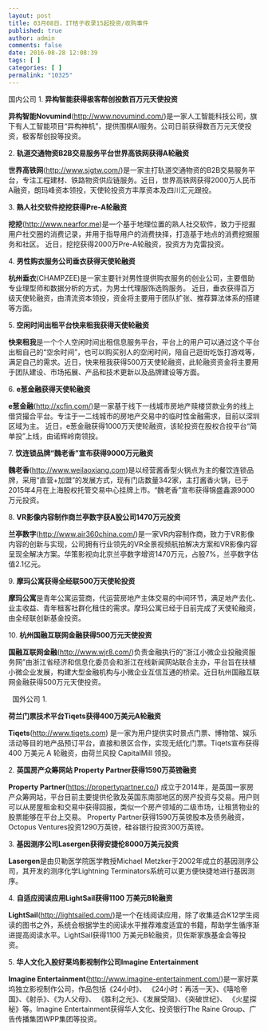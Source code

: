 ```yaml
---
layout: post
title: 03月08日，IT桔子收录15起投资/收购事件
published: true
author: admin
comments: false
date: 2016-08-28 12:08:39
tags: [ ]
categories: [ ]
permalink: "10325"
---
```

  国内公司   1. **异构智能获得极客帮创投数百万元天使投资** 

**异构智能Novumind**(http://www.novumind.com/)是一家人工智能科技公司，旗下有人工智能项目“异构神机”，提供围棋AI服务。公司日前获得数百万元天使投资，极客帮创投等投资。

2. **轨道交通物资B2B交易服务平台世界高铁网获得A轮融资**

**世界高铁网**(http://www.sjgtw.com/)是一家主打轨道交通物资的B2B交易服务平台，专注工程建材、铁路物资供应链服务。近日，世界高铁网获得2000万人民币A融资，朗玛峰资本领投，天使轮投资方丰厚资本及四川汇元跟投。

3. **熟人社交软件挖挖获得Pre-A轮融资**

**挖挖**(http://www.nearfor.me)是一个基于地理位置的熟人社交软件，致力于挖掘用户社交圈的消费记录，并用于指导用户的消费抉择，打造基于地点的消费挖掘服务和社区。 近日，挖挖获得2000万Pre-A轮融资，投资方为克雷投资。

4. **男性购衣服务公司垂衣获得天使轮融资**

**杭州垂衣**(CHAMPZEE)是一家主要针对男性提供购衣服务的创业公司，主要借助专业理型师和数据分析的方式，为男士代理服饰选购服务。 近日，垂衣获得百万级天使轮融资，由清流资本领投，资金将主要用于团队扩张、推荐算法体系的搭建等方面。

5. **空闲时间出租平台快来租我获得天使轮融资**

**快来租我**是一个个人空闲时间出租信息服务平台，平台上的用户可以通过这个平台出租自己的“空余时间”，也可以购买别人的空闲时间，陪自己逛街吃饭打游戏等，满足自己的需求。近日，快来租我获得500万天使轮融资，此轮融资资金将主要用于团队建设、市场拓展、产品和技术更新以及品牌建设等方面。

6. **e葱金融获得天使轮融资**

**e葱金融**(http://xcfin.com/)是一家基于线下一线城市房地产赎楼贷款业务的线上借贷撮合平台。专注于一二线城市的房地产交易中的临时性金融需求，目前以深圳区域为主。 近日，e葱金融获得1000万天使轮融资，该轮投资在股权合投平台“简单投”上线，由诺辉岭南领投。

7. **饮连锁品牌“魏老香”宣布获得9000万元融资**

**魏老香**(http://www.weilaoxiang.com)是以经营酱香型火锅点为主的餐饮连锁品牌，采用“直营+加盟”的发展方式，现有门店数量342家，主打酱香火锅，已于2015年4月在上海股权托管交易中心挂牌上市。“魏老香”宣布获得锦盛鑫源9000万元投资。

8. **VR影像内容制作商兰亭数字获A股公司1470万元投资**

**兰亭数字**(http://www.air360china.com/)是一家VR内容制作商，致力于VR影像内容的创新与实现，公司拥有行业领先的VR全景视频航拍解决方案和VR影像内容呈现全解决方案。华策影视向北京兰亭数字增资1470万元，占股7%，兰亭数字估值2.1亿元。

9. **摩玛公寓获得全经联500万天使轮投资**

**摩玛公寓**是青年公寓运营商，代运营房地产主体交易的中间环节，满足地产去化、业主收益、青年租客社群化租住的需求。摩玛公寓已经于日前完成了天使轮融资，由全经联创新基金投资。

10. **杭州国融互联网金融获得500万元天使投资**

**国融互联网金融**(http://www.wjr8.com/)负责金融执行的“浙江小微企业投融资服务网”由浙江省经济和信息化委员会和浙江在线新闻网站联合主办，平台旨在扶植小微企业发展，构建大型金融机构与小微企业互信互通的桥梁。近日杭州国融互联网金融获得500万元天使投资。

&nbsp;  国外公司   1. 

**荷兰门票技术平台Tiqets获得400万美元A轮融资** 

**Tiqets**(http://www.tiqets.com) 是一家为用户提供实时景点门票、博物馆、娱乐活动等目的地产品预订平台，直接和景区合作，实现无纸化门票。Tiqets宣布获得 400 万美元 A 轮融资，由荷兰风投 CapitalMill 领投。

2. **英国房产众筹网站 Property Partner获得1590万英镑融资**

**Property Partner**(https://propertypartner.co/) 成立于2014年，是英国一家房产众筹网站，平台目前主要提供伦敦及英国东南部地区的房产投资与交易。用户则可以从房屋租金和交易中获得回报，类似一个房产领域的二级市场，让租赁物业的股票能够在平台上交易。 Property Partner获得1590万英镑股本及债务融资，Octopus Ventures投资1290万英镑，硅谷银行投资300万英镑。

3. **基因测序公司Lasergen获得安捷伦8000万美元投资**

**Lasergen**是由贝勒医学院医学教授Michael Metzker于2002年成立的基因测序公司，其开发的测序化学Lightning Terminators系统可以更方便快捷地进行基因测序。

4. **自适应阅读应用LightSail获得1100 万美元B轮融资**

**LightSail**(http://lightsailed.com/)是一个在线阅读应用，除了收集适合K12学生阅读的图书之外，系统会根据学生的阅读水平推荐难度适宜的书籍，帮助学生循序渐进提高阅读水平。LightSail获得1100 万美元B轮融资，贝佐斯家族基金会等投资。

5. **华人文化入股好莱坞影视制作公司Imagine Entertainment**

**Imagine Entertainment**(http://www.imagine-entertainment.com/)是一家好莱坞独立影视制作公司，作品包括《24小时》、 《24小时：再活一天》、《嘻哈帝国》、《射杀》、《为人父母》、 《胜利之光》、《发展受阻》、《突破世纪》、 《火星探秘》等。Imagine Entertainment获得华人文化、投资银行The Raine Group、广告传播集团WPP集团等投资。 